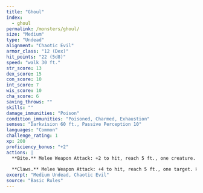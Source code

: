 ```yaml
---
title: "Ghoul"
index:
  - ghoul
permalink: /monsters/ghoul/
size: "Medium"
type: "Undead"
alignment: "Chaotic Evil"
armor_class: "12 (Dex)"
hit_points: "22 (5d8)"
speed: "walk 30 ft."
str_score: 13
dex_score: 15
con_score: 10
int_score: 7
wis_score: 10
cha_score: 6
saving_throws: ""
skills: ""
damage_immunities: "Poison"
condition_immunities: "Poisoned, Charmed, Exhaustion"
senses: "Darkvision 60 ft., Passive Perception 10"
languages: "Common"
challenge_rating: 1
xp: 200
proficiency_bonus: "+2"
actions: |
  **Bite.** Melee Weapon Attack: +2 to hit, reach 5 ft., one creature. Hit: 9 (2d6 + 2) piercing damage.
  
  **Claws.** Melee Weapon Attack: +4 to hit, reach 5 ft., one target. Hit: 7 (2d4 + 2) slashing damage. If the target is a creature other than an elf or undead, it must succeed on a DC 10 Constitution saving throw or be paralyzed for 1 minute. The target can repeat the saving throw at the end of each of its turns, ending the effect on itself on a success.
excerpt: "Medium Undead, Chaotic Evil"
source: "Basic Rules"
---
```

